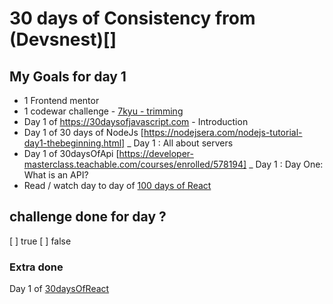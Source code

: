 # 30 days of Consistency from (Devsnest)[]

## My Goals for day 1


* 1 Frontend mentor
* 1 codewar challenge - [7kyu - trimming](https://www.codewars.com/kata/563fb342f47611dae800003c/train/javascript)
* Day 1 of https://30daysofjavascript.com - Introduction
* Day 1 of 30 days of NodeJs [https://nodejsera.com/nodejs-tutorial-day1-thebeginning.html]
	_ Day 1 : All about servers
* Day 1 of 30daysOfApi [https://developer-masterclass.teachable.com/courses/enrolled/578194]
	_ Day 1 : Day One: What is an API?
* Read  / watch day to day  of [100 days of React](https://medium.com/@LenoraPorter/learning-react-in-100-days-229c45d906a3)

## challenge done for day ?
[ ] true
[ ] false


### Extra done
Day 1 of [30daysOfReact](https://github.com/Asabeneh/30-Days-Of-React/blob/master/01_Day_JavaScript_Refresher/01_javascript_refresher.)
